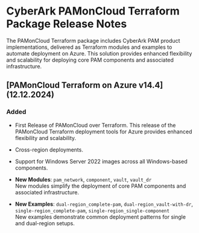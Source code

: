 # CyberArk PAMonCloud Terraform Package Release Notes
The PAMonCloud Terraform package includes CyberArk PAM product implementations, delivered as Terraform modules and examples to automate deployment on Azure. This solution provides enhanced flexibility and scalability for deploying core PAM components and associated infrastructure.

## [PAMonCloud Terraform on Azure v14.4] (12.12.2024)

### Added
- First Release of PAMonCloud over Terraform. This release of the PAMonCloud Terraform deployment tools for Azure provides enhanced flexibility and scalability.

- Cross-region deployments.

- Support for Windows Server 2022 images across all Windows-based components.

- **New Modules**: `pam_network`, `component`, `vault`, `vault_dr`  
New modules simplify the deployment of core PAM components and associated infrastructure.

- **New Examples**: `dual-region_complete-pam`, `dual-region_vault-with-dr`, `single-region_complete-pam`, `single-region_single-component`  
New examples demonstrate common deployment patterns for single and dual-region setups.